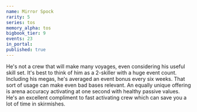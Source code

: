 ```yaml
---
name: Mirror Spock
rarity: 5
series: tos
memory_alpha: tos
bigbook_tier: 9
events: 23
in_portal:
published: true
---
```


He's not a crew that will make many voyages, even considering his useful skill set. It's best to think of him as a 2-skiller with a huge event count. Including his megas, he's averaged an event bonus every six weeks. That sort of usage can make even bad bases relevant. An equally unique offering is arena accuracy activating at one second with healthy passive values. He's an excellent compliment to fast activating crew which can save you a lot of time in skirmishes.
